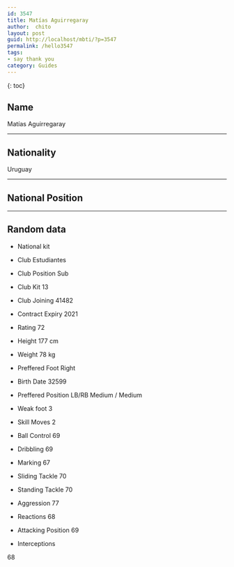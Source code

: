 ```yaml
---
id: 3547
title: Matías Aguirregaray
author:  chito 
layout: post
guid: http://localhost/mbti/?p=3547
permalink: /hello3547
tags:
- say thank you
category: Guides
---
```



{: toc}


## Name  
Matías Aguirregaray 

* * *

## Nationality  
Uruguay 

* * *

## National Position 

* * *

## Random data 

  * National kit 
  * Club 
Estudiantes 

  * Club Position 
Sub 

  * Club Kit 
13 

  * Club Joining 
41482 

  * Contract Expiry 
2021 

  * Rating 
72 

  * Height 
177 cm 

  * Weight 
78 kg 

  * Preffered Foot 
Right 

  * Birth Date 
32599 

  * Preffered Position 
LB/RB Medium / Medium 

  * Weak foot 
3 

  * Skill Moves 
2 

  * Ball Control 
69 

  * Dribbling 
69 

  * Marking 
67 

  * Sliding Tackle 
70 

  * Standing Tackle 
70 

  * Aggression 
77 

  * Reactions 
68 

  * Attacking Position 
69 

  * Interceptions 

68</ul>